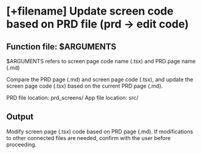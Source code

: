 # [+filename] Update screen code based on PRD file (prd -> edit code)

## Function file: $ARGUMENTS

$ARGUMENTS refers to screen page code name (.tsx) and PRD page name (.md)

Compare the PRD page (.md) and screen page code (.tsx), and update the screen page
code (.tsx) based on the current PRD page (.md).

PRD file location: prd_screens/
App file location: src/

## Output

Modify screen page (.tsx) code based on PRD page (.md).
If modifications to other connected files are needed, confirm with the user before proceeding.
